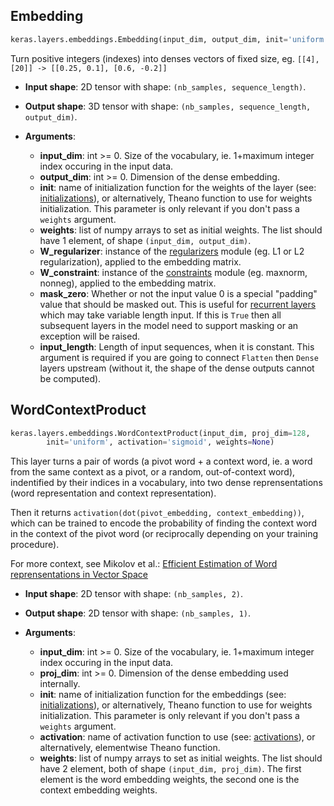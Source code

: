 
## Embedding

```python
keras.layers.embeddings.Embedding(input_dim, output_dim, init='uniform', weights=None, W_regularizer=None, W_constraint=None, mask_zero=False, max_length=None)
```

Turn positive integers (indexes) into denses vectors of fixed size,
eg. `[[4], [20]] -> [[0.25, 0.1], [0.6, -0.2]]`

- __Input shape__: 2D tensor with shape: `(nb_samples, sequence_length)`.

- __Output shape__: 3D tensor with shape: `(nb_samples, sequence_length, output_dim)`.

- __Arguments__:

    - __input_dim__: int >= 0. Size of the vocabulary, ie. 1+maximum integer index occuring in the input data.
    - __output_dim__: int >= 0. Dimension of the dense embedding.
    - __init__: name of initialization function for the weights of the layer (see: [initializations](../initializations.md)), or alternatively, Theano function to use for weights initialization. This parameter is only relevant if you don't pass a `weights` argument.
    - __weights__: list of numpy arrays to set as initial weights. The list should have 1 element, of shape `(input_dim, output_dim)`.
    - __W_regularizer__: instance of the [regularizers](../regularizers.md) module (eg. L1 or L2 regularization), applied to the embedding matrix.
    - __W_constraint__: instance of the [constraints](../constraints.md) module (eg. maxnorm, nonneg), applied to the embedding matrix.
	- __mask_zero__: Whether or not the input value 0 is a special "padding" value that should be masked out. This is useful for [recurrent layers](recurrent.md) which may take variable length input. If this is `True` then all subsequent layers in the model need to support masking or an exception will be raised.
    - __input_length__: Length of input sequences, when it is constant. This argument is required if you are going to connect `Flatten` then `Dense` layers upstream (without it, the shape of the dense outputs cannot be computed).


## WordContextProduct

```python
keras.layers.embeddings.WordContextProduct(input_dim, proj_dim=128, 
        init='uniform', activation='sigmoid', weights=None)
```

This layer turns a pair of words (a pivot word + a context word, ie. a word from the same context as a pivot, or a random, out-of-context word), indentified by their indices in a vocabulary, into two dense reprensentations (word representation and context representation).

Then it returns `activation(dot(pivot_embedding, context_embedding))`, which can be trained to encode the probability of finding the context word in the context of the pivot word (or reciprocally depending on your training procedure).

For more context, see Mikolov et al.: [Efficient Estimation of Word reprensentations in Vector Space](http://arxiv.org/pdf/1301.3781v3.pdf)

- __Input shape__: 2D tensor with shape: `(nb_samples, 2)`.

- __Output shape__: 2D tensor with shape: `(nb_samples, 1)`.

- __Arguments__:

    - __input_dim__: int >= 0. Size of the vocabulary, ie. 1+maximum integer index occuring in the input data.
    - __proj_dim__: int >= 0. Dimension of the dense embedding used internally.
    - __init__: name of initialization function for the embeddings (see: [initializations](../initializations.md)), or alternatively, Theano function to use for weights initialization. This parameter is only relevant if you don't pass a `weights` argument.
    - __activation__: name of activation function to use (see: [activations](../activations.md)), or alternatively, elementwise Theano function.
    - __weights__: list of numpy arrays to set as initial weights. The list should have 2 element, both of shape `(input_dim, proj_dim)`. The first element is the word embedding weights, the second one is the context embedding weights.
